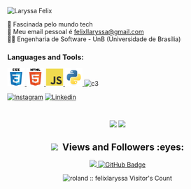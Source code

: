 ![Laryssa Felix](https://readme-typing-svg.herokuapp.com?font=Inter&color=DA81F5&size=30&weight=900&lines=Hi,+My+name+is+Laryssa+Felix;Software+engineering+students)

💜 Fascinada pelo mundo tech <br>
📧 Meu email pessoal é felixllaryssa@gmail.com<br>
👩‍🎓 Engenharia de Software - UnB (Universidade de Brasília)

### Languages and Tools:

<p align="left"> <a href="https://www.gnu.org/software/bash/" target="_blank">  <a href="https://www.w3schools.com/css/" target="_blank"> <img src="https://raw.githubusercontent.com/devicons/devicon/master/icons/css3/css3-original-wordmark.svg" alt="css3" width="40" height="40"/> </a> <a href="https://www.w3.org/html/" target="_blank"> <img src="https://raw.githubusercontent.com/devicons/devicon/master/icons/html5/html5-original-wordmark.svg" alt="html5" width="40" height="40"/> </a> <a href="https://developer.mozilla.org/en-US/docs/Web/JavaScript" target="_blank"> <img src="https://raw.githubusercontent.com/devicons/devicon/master/icons/javascript/javascript-original.svg" alt="javascript" width="40" height="40"/> </a>
 <a href="https://www.python.org" target="_blank"> <img src="https://raw.githubusercontent.com/devicons/devicon/master/icons/python/python-original.svg" alt="python" width="40" height="40"/> </a> 
<img src="https://cdn.jsdelivr.net/gh/devicons/devicon/icons/c/c-original.svg" alt="c3" width="40" heigth="40"/>
  
[![Instagram](https://img.shields.io/badge/Instagram-E4405F?style=for-the-badge&logo=instagram&logoColor=white)](https://www.instagram.com/llaryssafelix/)
 [![Linkedin](https://img.shields.io/badge/LinkedIn-0077B5?style=for-the-badge&logo=linkedin&logoColor=white)]()


</a> </p>
<br />
<div align="center">
 <img height="190em" src="http://github-profile-summary-cards.vercel.app/api/cards/profile-details?username=felixlaryssa&theme=tokyonight"/> 
   <img height="140em" src="https://github-readme-stats.vercel.app/api/top-langs/?username=felixlaryssa&layout=compact&langs_count=7&theme=tokyonight&hide_border=true"/>
  </a>
</div>

<h2 align="center"> <img src="https://media.giphy.com/media/iY8CRBdQXODJSCERIr/giphy.gif" width="35px">&nbsp; Views and Followers :eyes:</h2>
<p align="center">
<a href="https://github.com/felixlaryssa/github-profile-views-counter">
    <img src="https://komarev.com/ghpvc/?username=felixlaryssa">
</a>
    <a href="https://github.com/felixlaryssa?tab=followers">
        <img src="https://img.shields.io/github/followers/felixlaryssa?label=Followers&style=social" alt="GitHub Badge">
    </a>
</p>
<p align="center"><img src="https://profile-counter.glitch.me/github-profile-views-counter/count.svg"  alt="roland :: felixlaryssa Visitor's Count" /></p> 

